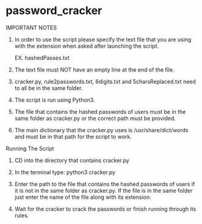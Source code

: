 # password_cracker

IMPORTANT NOTES

1) In order to use the script please specify the text file that you are using with the extension when asked after launching the script.

    EX. hashedPasses.txt

2) The text file must NOT have an empty line at the end of the file.

3) cracker.py, rule2passwords.txt, 6digits.txt and 5charsReplaced.txt need to all be in the same folder.

4) The script is run using Python3.

5) The file that contains the hashed passwords of users must be in the same folder as cracker.py or the correct path must be provided.

6) The main dictionary that the cracker.py uses is /usr/share/dict/words and must be in that path for the script to work.

Running The Script

1) CD into the directory that contains cracker.py

2) In the terminal type: python3 cracker.py

3) Enter the path to the file that contains the hashed passwords of users if it is not in the same folder as cracker.py. 
   If the file is in the same folder just enter the name of the file along with its extension.

4) Wait for the cracker to crack the passwords or finish running through its rules.
